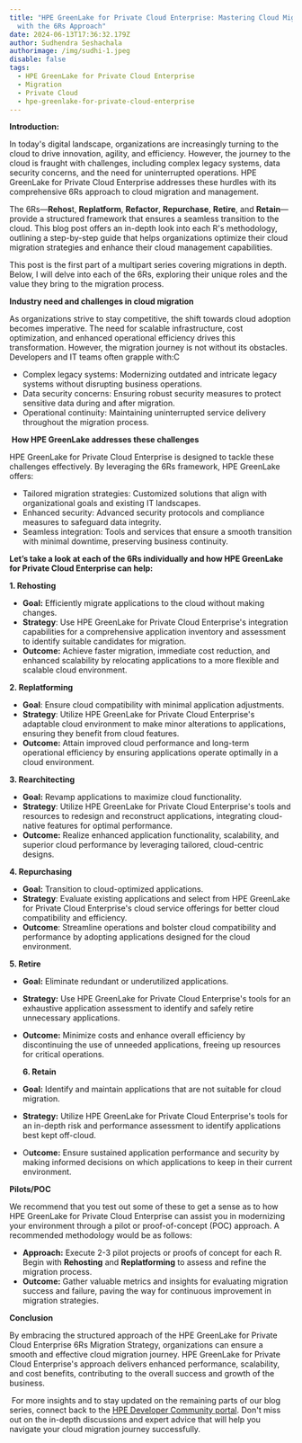 ```yaml
---
title: "HPE GreenLake for Private Cloud Enterprise: Mastering Cloud Migration
  with the 6Rs Approach"
date: 2024-06-13T17:36:32.179Z
author: Sudhendra Seshachala
authorimage: /img/sudhi-1.jpeg
disable: false
tags:
  - HPE GreenLake for Private Cloud Enterprise
  - Migration
  - Private Cloud
  - hpe-greenlake-for-private-cloud-enterprise
---
```

**Introduction:**

In today's digital landscape, organizations are increasingly turning to the cloud to drive innovation, agility, and efficiency. However, the journey to the cloud is fraught with challenges, including complex legacy systems, data security concerns, and the need for uninterrupted operations. HPE GreenLake for Private Cloud Enterprise addresses these hurdles with its comprehensive 6Rs approach to cloud migration and management.

The 6Rs—**Rehos**t, **Replatform**, **Refactor**, **Repurchase**, **Retire**, and **Retain**—provide a structured framework that ensures a seamless transition to the cloud. This blog post offers an in-depth look into each R's methodology, outlining a step-by-step guide that helps organizations optimize their cloud migration strategies and enhance their cloud management capabilities.

This post is the first part of a multipart series covering migrations in depth. Below, I will delve into each of the 6Rs, exploring their unique roles and the value they bring to the migration process.

**Industry need and challenges in cloud migration** 

As organizations strive to stay competitive, the shift towards cloud adoption becomes imperative. The need for scalable infrastructure, cost optimization, and enhanced operational efficiency drives this transformation. However, the migration journey is not without its obstacles. Developers and IT teams often grapple with:C

* Complex legacy systems: Modernizing outdated and intricate legacy systems without disrupting business operations.
* Data security concerns: Ensuring robust security measures to protect sensitive data during and after migration.
* Operational continuity: Maintaining uninterrupted service delivery throughout the migration process.

 **How HPE GreenLake addresses these challenges**

HPE GreenLake for Private Cloud Enterprise is designed to tackle these challenges effectively. By leveraging the 6Rs framework, HPE GreenLake offers:

* Tailored migration strategies: Customized solutions that align with organizational goals and existing IT landscapes.
* Enhanced security: Advanced security protocols and compliance measures to safeguard data integrity.
* Seamless integration: Tools and services that ensure a smooth transition with minimal downtime, preserving business continuity.

**Let’s take a look at each of the 6Rs individually and how HPE GreenLake for Private Cloud Enterprise can help:**

**1. Rehosting**

* **Goal:** Efficiently migrate applications to the cloud without making changes.
* **Strategy**: Use HPE GreenLake for Private Cloud Enterprise's integration capabilities for a comprehensive application inventory and assessment to identify suitable candidates for migration.
* **Outcome:** Achieve faster migration, immediate cost reduction, and enhanced scalability by relocating applications to a more flexible and scalable cloud environment.

**2. Replatforming**

* **Goal**: Ensure cloud compatibility with minimal application adjustments.
* **Strategy**: Utilize HPE GreenLake for Private Cloud Enterprise's adaptable cloud environment to make minor alterations to applications, ensuring they benefit from cloud features.
* **Outcome:** Attain improved cloud performance and long-term operational efficiency by ensuring applications operate optimally in a cloud environment.

**3. Rearchitecting**

* **Goal:** Revamp applications to maximize cloud functionality.
* **Strategy**: Utilize HPE GreenLake for Private Cloud Enterprise's tools and resources to redesign and reconstruct applications, integrating cloud-native features for optimal performance.
* **Outcome:** Realize enhanced application functionality, scalability, and superior cloud performance by leveraging tailored, cloud-centric designs.

**4. Repurchasing**

* **Goal:** Transition to cloud-optimized applications.
* **Strategy**: Evaluate existing applications and select from HPE GreenLake for Private Cloud Enterprise's cloud service offerings for better cloud compatibility and efficiency.
* **Outcome**: Streamline operations and bolster cloud compatibility and performance by adopting applications designed for the cloud environment.

**5. Retire**

* **Goal:** Eliminate redundant or underutilized applications.
* **Strategy:** Use HPE GreenLake for Private Cloud Enterprise's tools for an exhaustive application assessment to identify and safely retire unnecessary applications.
* **Outcome:** Minimize costs and enhance overall efficiency by discontinuing the use of unneeded applications, freeing up resources for critical operations.

  **6. Retain**
* **Goal:** Identify and maintain applications that are not suitable for cloud migration.
* **Strategy:** Utilize HPE GreenLake for Private Cloud Enterprise's tools for an in-depth risk and performance assessment to identify applications best kept off-cloud.
* O**utcome:** Ensure sustained application performance and security by making informed decisions on which applications to keep in their current environment.

**Pilots/POC**

We recommend that you test out some of these to get a sense as to how HPE GreenLake for Private Cloud Enterprise can assist you in modernizing your environment through a pilot or proof-of-concept (POC) approach. A recommended methodology would be as follows:

* **Approach:** Execute 2-3 pilot projects or proofs of concept for each R. Begin with **Rehosting** and **Replatforming** to assess and refine the migration process.
* **Outcome:** Gather valuable metrics and insights for evaluating migration success and failure, paving the way for continuous improvement in migration strategies.

**Conclusion**

By embracing the structured approach of the HPE GreenLake for Private Cloud Enterprise 6Rs Migration Strategy, organizations can ensure a smooth and effective cloud migration journey. HPE GreenLake for Private Cloud Enterprise's approach delivers enhanced performance, scalability, and cost benefits, contributing to the overall success and growth of the business.

 For more insights and to stay updated on the remaining parts of our blog series, connect back to the [HPE Developer Community portal](https://developer.hpe.com/blog/). Don't miss out on the in-depth discussions and expert advice that will help you navigate your cloud migration journey successfully.